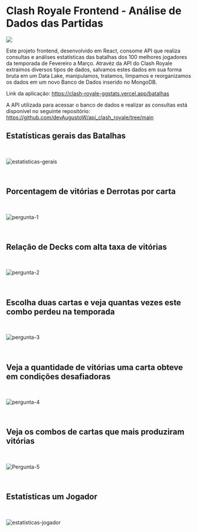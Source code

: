 # Clash Royale Frontend - Análise de Dados das Partidas

<a href="https://clash-royale-ggstats.vercel.app/batalhas" target="_blank">
    <img src="https://github.com/user-attachments/assets/f1a65eca-29d4-434d-b7c7-1fb1de67eb5f">
</a>


Este projeto frontend, desenvolvido em React, consome API que realiza consultas e análises estatísticas das batalhas dos 100 melhores jogadores da temporada de Fevereiro a Março. Atravéz da API do Clash Royale extraimos diversos tipos de dados, salvamos estes dados em sua forma bruta em um Data Lake, manipulamos, tratamos, limpamos e reorganizamos os dados em um novo Banco de Dados inserido no MongoDB.

Link da aplicação: https://clash-royale-ggstats.vercel.app/batalhas

A API utilizada para acessar o banco de dados e realizar as consultas está disponível no seguinte repositório: https://github.com/devAugustoW/api_clash_royale/tree/main

## Estatísticas gerais das Batalhas 

<br>

![estatisticas-gerais](https://github.com/user-attachments/assets/5be5fb24-045b-4898-80ba-df308c4f7ed9)


<br>

## Porcentagem de vitórias e Derrotas por carta

<br>

![pergunta-1](https://github.com/user-attachments/assets/1cf25c30-a3c3-4803-9b75-053a0817cdab)

<br>

## Relação de Decks com alta taxa de vitórias

<br>

![pergunta-2](https://github.com/user-attachments/assets/5aa9f438-5054-4876-a583-5f76ac3fee81)

<br>

## Escolha duas cartas e veja quantas vezes este combo perdeu na temporada

<br>

![pergunta-3](https://github.com/user-attachments/assets/b0813bcd-4c4e-4d2a-ba90-046f9f5e87d2)

<br>

## Veja a quantidade de vitórias uma carta obteve em condições desafiadoras

<br>

![pergunta-4](https://github.com/user-attachments/assets/8624c83f-61d7-411b-b461-0997dfa25909)

<br>

## Veja os combos de cartas que mais produziram vitórias

<br>

![Pergunta-5](https://github.com/user-attachments/assets/c54564bc-f155-46fc-bd50-31bd21ea4779)

<br>

## Estatísticas um Jogador

<br>

![estatisticas-jogador](https://github.com/user-attachments/assets/e063fd2a-e8ff-406e-8041-73c2f4d69438)
